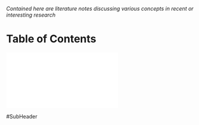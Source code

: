 *Contained here are literature notes discussing various concepts in recent or interesting research*


# Table of Contents
![Aircraft Design, CFD, & Aerodynamics](./Aircraft%20Design,%20CFD,%20&%20Aerodynamics.md)

 
#SubHeader
